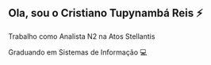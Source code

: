 ## Ola, sou o Cristiano Tupynambá Reis ⚡

Trabalho como Analista N2 na Atos Stellantis 

Graduando em Sistemas de Informação 💻


